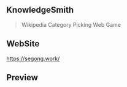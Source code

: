## KnowledgeSmith

> Wikipedia Category Picking Web Game

## WebSite

https://segong.work/

## Preview


